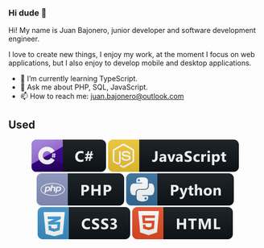 ### Hi dude 👋

Hi! My name is Juan Bajonero, junior developer and software development engineer.

I love to create new things, I enjoy my work, at the moment I focus on web applications, but I also enjoy to develop mobile and desktop applications.

- 🌱 I’m currently learning TypeScript.
- 💬 Ask me about PHP, SQL, JavaScript.
- 📫 How to reach me: juan.bajonero@outlook.com

## Used
<p align="center">
      <img src="https://github.com/thezline/resourses/blob/main/images/csharp.svg" />
      <img src="https://github.com/thezline/resourses/blob/main/images/js.svg" />
      <img src="https://github.com/thezline/resourses/blob/main/images/php.svg" />
      <img src="https://github.com/thezline/resourses/blob/main/images/python.svg" />
      <img src="https://github.com/thezline/resourses/blob/main/images/css3.svg" />
      <img src="https://github.com/thezline/resourses/blob/main/images/html.svg" />
</p>  
